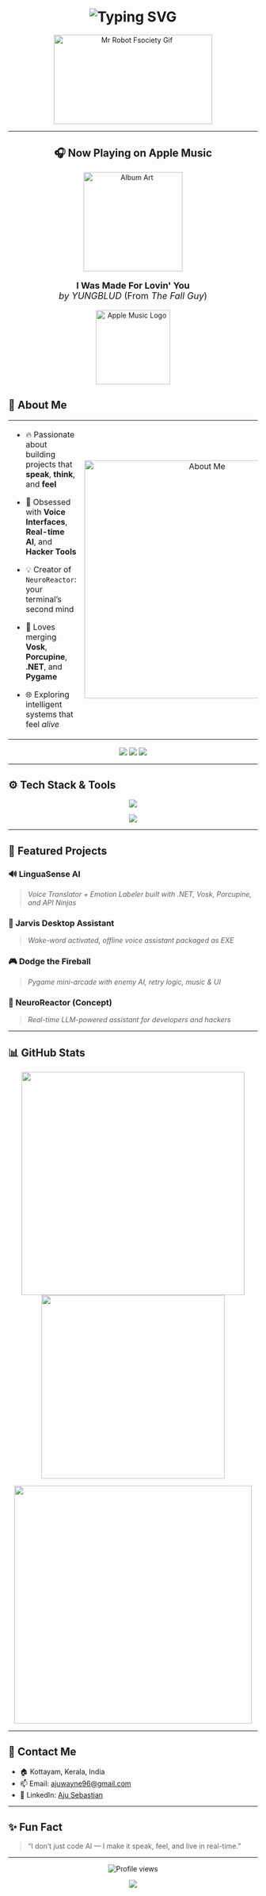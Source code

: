 <!-- GitHub Profile README for Aju Sebastian -->

<h1 align="center">
  <img src="https://readme-typing-svg.herokuapp.com?font=Righteous&size=80&duration=3000&pause=1000&center=true&vCenter=true&width=1600&height=140&lines=Hi+I%27m+Aju+Sebastian+✌️;AI+Enthusiast+%7C+Indie+Pygame+Dev" alt="Typing SVG" />
</h1>

<p align="center">
  <img src="https://media.giphy.com/media/v1.Y2lkPTc5MGI3NjExaDMzN3l0Ym9hMHg2NHdpcGpvMDFwZGR5YTkxcTZ5emI3MzgxOHBhMyZlcD12MV9naWZzX3NlYXJjaCZjdD1n/3pTtbLJ7Jd0YM/giphy.gif" width="320" height="180" alt="Mr Robot Fsociety Gif" />
</p>

---
<h2 align="center" style="font-family: -apple-system, BlinkMacSystemFont, 'San Francisco', 'Segoe UI', Roboto, sans-serif;">
  🎧 Now Playing on Apple Music
</h2>

<p align="center">
  <img src="https://c.saavncdn.com/165/I-Was-Made-For-Lovin-You-from-The-Fall-Guy-English-2024-20240426063316-500x500.jpg" width="200" alt="Album Art" />
</p>

<p align="center" style="font-family: -apple-system, BlinkMacSystemFont, 'San Francisco', 'Segoe UI', Roboto, sans-serif; font-size: 18px;">
  <strong>I Was Made For Lovin' You</strong><br />
  <em>by YUNGBLUD</em> (From <em>The Fall Guy</em>)
</p>

<p align="center">
  <img src="https://upload.wikimedia.org/wikipedia/commons/thumb/1/19/Apple_Music_logo.png/1200px-Apple_Music_logo.png?20220221060659" width="150" alt="Apple Music Logo" />
</p>

## 🧠 About Me

<table>
  <tr>
    <td valign="top" width="50%">
      
- 🔥 Passionate about building projects that **speak**, **think**, and **feel**  
- 🧠 Obsessed with **Voice Interfaces**, **Real-time AI**, and **Hacker Tools**  
- 💡 Creator of `NeuroReactor`: your terminal’s second mind  
- 🧩 Loves merging **Vosk**, **Porcupine**, **.NET**, and **Pygame**  
- 🌐 Exploring intelligent systems that feel *alive*

    </td>
    <td align="center" width="50%">
      <img src="https://media.giphy.com/media/v1.Y2lkPWVjZjA1ZTQ3NGtqZXg2bjZsN3ljMW0wOWE5bThnNTh5MGUyYTBmY3hmNWt0cHBjdSZlcD12MV9naWZzX3NlYXJjaCZjdD1n/l0NwGpoOVLTAyUJSo/giphy.gif" width="480" alt="About Me" />
    </td>
  </tr>
</table>

<p align="center">
  <img src="https://img.shields.io/badge/Location-Kottayam%2C%20Kerala-informational?style=for-the-badge&logo=googlemaps&logoColor=white&color=0abde3" />
  <img src="https://img.shields.io/badge/Current_Project-LinguaSense_AI-purple?style=for-the-badge&logo=github&logoColor=white" />
  <img src="https://img.shields.io/badge/Hacker_Tool-NeuroReactor-critical?style=for-the-badge&logo=terminal&logoColor=white" />
</p>

---

## ⚙️ Tech Stack & Tools

<p align="center">
  <img src="https://skillicons.dev/icons?i=python,cs,dotnet,pygame,git,github,vscode,linux" />
</p>

<p align="center">
  <img src="https://skillicons.dev/icons?i=html,css,js,api,windows,py" />
</p>

---

## 📌 Featured Projects

### 🔊 LinguaSense AI
> *Voice Translator + Emotion Labeler built with .NET, Vosk, Porcupine, and API Ninjas*

### 🤖 Jarvis Desktop Assistant
> *Wake-word activated, offline voice assistant packaged as EXE*

### 🎮 Dodge the Fireball
> *Pygame mini-arcade with enemy AI, retry logic, music & UI*

### 🧬 NeuroReactor (Concept)
> *Real-time LLM-powered assistant for developers and hackers*

---

## 📊 GitHub Stats

<p align="center">
  <img src="https://github-readme-stats.vercel.app/api?username=ajuwayne96&show_icons=true&theme=radical" width="450"/>
  <img src="https://github-readme-stats.vercel.app/api/top-langs/?username=ajuwayne96&layout=compact&theme=radical" width="370"/>
</p>

<p align="center">
  <img src="https://streak-stats.demolab.com/?user=ajuwayne96&theme=dark&hide_border=true" width="480"/>
</p>

---

## 📍 Contact Me

- 🏠 Kottayam, Kerala, India  
- 📫 Email: [ajuwayne96@gmail.com](mailto:ajuwayne96@gmail.com)  
- 🔗 LinkedIn: [Aju Sebastian](https://www.linkedin.com/in/aju-sebastian-78b155265/)

---

## ✨ Fun Fact

> “I don’t just code AI — I make it speak, feel, and live in real-time.”

---

<p align="center">
  <img src="https://count.getloli.com/@ajuwayne96?name=ajuwayne96&theme=booru-helltaker&padding=8&offset=0&align=top&scale=1&pixelated=0&darkmode=auto" alt="Profile views" />
</p>

<p align="center">
  <img src="https://capsule-render.vercel.app/api?type=waving&color=gradient&height=100&section=footer" />
</p>
